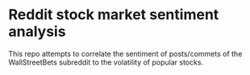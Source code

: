 # Reddit stock market sentiment analysis
 This repo attempts to correlate the sentiment of posts/commets of the WallStreetBets subreddit to the volatility of popular stocks.
